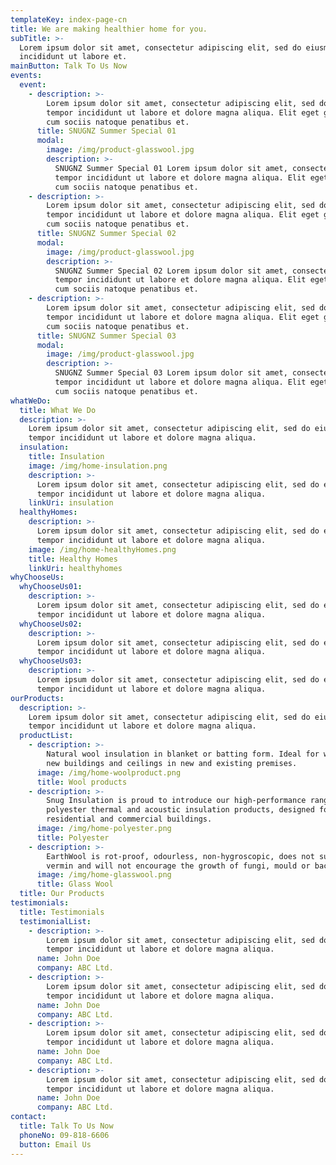 ```yaml
---
templateKey: index-page-cn
title: We are making healthier home for you.
subTitle: >-
  Lorem ipsum dolor sit amet, consectetur adipiscing elit, sed do eiusmod tempor
  incididunt ut labore et.
mainButton: Talk To Us Now
events:
  event:
    - description: >-
        Lorem ipsum dolor sit amet, consectetur adipiscing elit, sed do eiusmod
        tempor incididunt ut labore et dolore magna aliqua. Elit eget gravida
        cum sociis natoque penatibus et.
      title: SNUGNZ Summer Special 01
      modal:
        image: /img/product-glasswool.jpg
        description: >-
          SNUGNZ Summer Special 01 Lorem ipsum dolor sit amet, consectetur adipiscing elit, sed do eiusmod
          tempor incididunt ut labore et dolore magna aliqua. Elit eget gravida
          cum sociis natoque penatibus et.
    - description: >-
        Lorem ipsum dolor sit amet, consectetur adipiscing elit, sed do eiusmod
        tempor incididunt ut labore et dolore magna aliqua. Elit eget gravida
        cum sociis natoque penatibus et.
      title: SNUGNZ Summer Special 02
      modal:
        image: /img/product-glasswool.jpg
        description: >-
          SNUGNZ Summer Special 02 Lorem ipsum dolor sit amet, consectetur adipiscing elit, sed do eiusmod
          tempor incididunt ut labore et dolore magna aliqua. Elit eget gravida
          cum sociis natoque penatibus et.
    - description: >-
        Lorem ipsum dolor sit amet, consectetur adipiscing elit, sed do eiusmod
        tempor incididunt ut labore et dolore magna aliqua. Elit eget gravida
        cum sociis natoque penatibus et.
      title: SNUGNZ Summer Special 03
      modal:
        image: /img/product-glasswool.jpg
        description: >-
          SNUGNZ Summer Special 03 Lorem ipsum dolor sit amet, consectetur adipiscing elit, sed do eiusmod
          tempor incididunt ut labore et dolore magna aliqua. Elit eget gravida
          cum sociis natoque penatibus et.
whatWeDo:
  title: What We Do
  description: >-
    Lorem ipsum dolor sit amet, consectetur adipiscing elit, sed do eiusmod
    tempor incididunt ut labore et dolore magna aliqua.
  insulation:
    title: Insulation
    image: /img/home-insulation.png
    description: >-
      Lorem ipsum dolor sit amet, consectetur adipiscing elit, sed do eiusmod
      tempor incididunt ut labore et dolore magna aliqua.
    linkUri: insulation
  healthyHomes:
    description: >-
      Lorem ipsum dolor sit amet, consectetur adipiscing elit, sed do eiusmod
      tempor incididunt ut labore et dolore magna aliqua.
    image: /img/home-healthyHomes.png
    title: Healthy Homes
    linkUri: healthyhomes
whyChooseUs:
  whyChooseUs01:
    description: >-
      Lorem ipsum dolor sit amet, consectetur adipiscing elit, sed do eiusmod
      tempor incididunt ut labore et dolore magna aliqua.
  whyChooseUs02:
    description: >-
      Lorem ipsum dolor sit amet, consectetur adipiscing elit, sed do eiusmod
      tempor incididunt ut labore et dolore magna aliqua.
  whyChooseUs03:
    description: >-
      Lorem ipsum dolor sit amet, consectetur adipiscing elit, sed do eiusmod
      tempor incididunt ut labore et dolore magna aliqua.
ourProducts:
  description: >-
    Lorem ipsum dolor sit amet, consectetur adipiscing elit, sed do eiusmod
    tempor incididunt ut labore et dolore magna aliqua.
  productList:
    - description: >-
        Natural wool insulation in blanket or batting form. Ideal for walls of
        new buildings and ceilings in new and existing premises.
      image: /img/home-woolproduct.png
      title: Wool products
    - description: >-
        Snug Insulation is proud to introduce our high-performance range of 100%
        polyester thermal and acoustic insulation products, designed for the
        residential and commercial buildings.
      image: /img/home-polyester.png
      title: Polyester
    - description: >-
        EarthWool is rot-proof, odourless, non-hygroscopic, does not sustain
        vermin and will not encourage the growth of fungi, mould or bacteria.
      image: /img/home-glasswool.png
      title: Glass Wool
  title: Our Products
testimonials:
  title: Testimonials
  testimonialList:
    - description: >-
        Lorem ipsum dolor sit amet, consectetur adipiscing elit, sed do eiusmod
        tempor incididunt ut labore et dolore magna aliqua.
      name: John Doe
      company: ABC Ltd.
    - description: >-
        Lorem ipsum dolor sit amet, consectetur adipiscing elit, sed do eiusmod
        tempor incididunt ut labore et dolore magna aliqua.
      name: John Doe
      company: ABC Ltd.
    - description: >-
        Lorem ipsum dolor sit amet, consectetur adipiscing elit, sed do eiusmod
        tempor incididunt ut labore et dolore magna aliqua.
      name: John Doe
      company: ABC Ltd.
    - description: >-
        Lorem ipsum dolor sit amet, consectetur adipiscing elit, sed do eiusmod
        tempor incididunt ut labore et dolore magna aliqua.
      name: John Doe
      company: ABC Ltd.
contact:
  title: Talk To Us Now
  phoneNo: 09-818-6606
  button: Email Us
---
```

